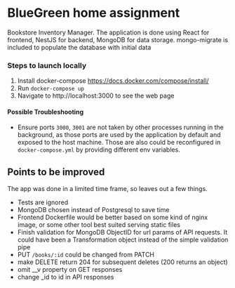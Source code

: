 # BlueGreen home assignment

Bookstore Inventory Manager.
The application is done using React for frontend, NestJS for backend, MongoDB for data storage.
mongo-migrate is included to populate the database with initial data

### Steps to launch locally

1. Install docker-compose https://docs.docker.com/compose/install/
2. Run `docker-compose up`
3. Navigate to http://localhost:3000 to see the web page

#### Possible Troubleshooting

- Ensure ports `3000`, `3001` are not taken by other processes running in the background, as those ports are used by the application by default and exposed to the host machine. Those are also could be reconfigured in `docker-compose.yml` by providing different env variables.

## Points to be improved

The app was done in a limited time frame, so leaves out a few things.

* Tests are ignored
* MongoDB chosen instead of Postgresql to save time
* Frontend Dockerfile would be better based on some kind of nginx image, or some other tool best suited serving static files
* Finish validation for MongoDB ObjectID for url params of API requests. It could have been a Transformation object instead of the simple validation pipe
* PUT `/books/:id` could be changed from PATCH
* make DELETE return 204 for subsequent deletes (200 returns an object)
* omit __v property on GET responses
* change _id to id in API responses